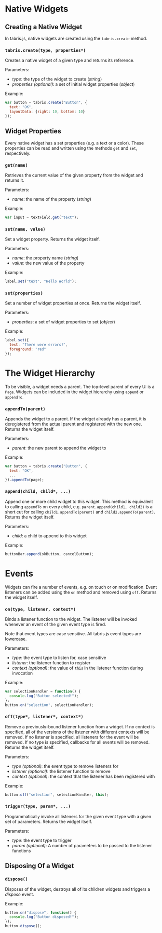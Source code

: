 # Native Widgets

## Creating a Native Widget

In tabris.js, native widgets are created using the `tabris.create` method.

### `tabris.create(type, properties*)`

Creates a native widget of a given type and returns its reference.

Parameters:

- *type*: the type of the widget to create (*string*)
- *properties (optional)*: a set of initial widget properties (*object*)

Example:
```javascript
var button = tabris.create("Button", {
  text: "OK",
  layoutData: {right: 10, bottom: 10}
});
```

## Widget Properties

Every native widget has a set properties (e.g. a text or a color). These properties can be read and written using the methods `get` and `set`, respectively.

### `get(name)`

Retrieves the current value of the given property from the widget and returns it.

Parameters:

- *name*: the name of the property (*string*)

Example:
```javascript
var input = textField.get("text");
```

### `set(name, value)`

Set a widget property. Returns the widget itself.

Parameters:

- *name*: the property name (*string*)
- *value*: the new value of the property

Example:
```javascript
label.set("text", "Hello World");
```

### `set(properties)`

Set a number of widget properties at once. Returns the widget itself.

Parameters:

- *properties*: a set of widget properties to set (*object*)

Example:
```javascript
label.set({
  text: "There were errors!",
  foreground: "red"
});
```

# The Widget Hierarchy

To be visible, a widget needs a parent. The top-level parent of every UI is a `Page`. Widgets can be included in the widget hierarchy using `append` or `appendTo`.

### `appendTo(parent)`

Appends the widget to a parent. If the widget already has a parent, it is deregistered from the actual parent and registered with the new one. Returns the widget itself.

Parameters:

- *parent*: the new parent to append the widget to

Example:

```javascript
var button = tabris.create("Button", {
  text: "OK",
  ...
}).appendTo(page);
```

### `append(child, child*, ...)`

Append one or more child widget to this widget. This method is equivalent to calling `appendTo` on every child, e.g. `parent.append(child1, child2)` is a short cut for calling `child1.appendTo(parent)` and `child2.appendTo(parent)`. Returns the widget itself.

Parameters:

- *child*: a child to append to this widget

Example:

```javascript
buttonBar.append(okButton, cancelButton);
```

# Events

Widgets can fire a number of events, e.g. on touch or on modification. Event listeners can be added using the `on` method and removed using `off`. Returns the widget itself.

### `on(type, listener, context*)`

Binds a listener function to the widget. The listener will be invoked whenever an event of the given event type is fired.

Note that event types are case sensitive. All tabris.js event types are lowercase.

Parameters:

- *type*: the event type to listen for, case sensitive
- *listener*: the listener function to register
- *context (optional)*: the value of `this` in the listener function during invocation

Example:

```javascript
var selectionHandler = function() {
  console.log("Button selected!");
};
button.on("selection", selectionHandler);
```

### `off(type*, listener*, context*)`

Remove a previously-bound listener function from a widget. If no context is specified, all of the versions of the listener with different contexts will be removed. If no listener is specified, all listeners for the event will be removed. If no type is specified, callbacks for all events will be removed. Returns the widget itself.

Parameters:

- *type (optional)*: the event type to remove listeners for
- *listener (optional)*: the listener function to remove
- *context (optional)*: the context that the listener has been registered with

Example:

```javascript
button.off("selection", selectionHandler, this);
```

### `trigger(type, param*, ...)`

Programmatically invoke all listeners for the given event type with a given set of parameters. Returns the widget itself.

Parameters:

- *type*: the event type to trigger
- *param (optional)*: A number of parameters to be passed to the listener functions

## Disposing Of a Widget

### `dispose()`

Disposes of the widget, destroys all of its children widgets and triggers a *dispose* event.

Example:

```javascript
button.on("dispose", function() {
  console.log("Button disposed!");
});
button.dispose();
```
